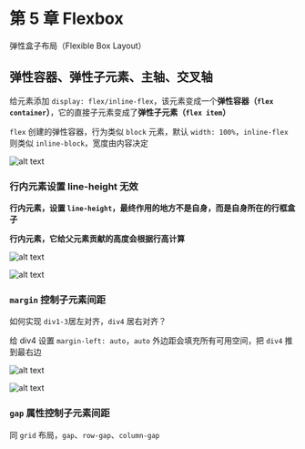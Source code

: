 # 第 5 章 Flexbox

弹性盒子布局（Flexible Box Layout）

## 弹性容器、弹性子元素、主轴、交叉轴

给元素添加 `display: flex/inline-flex`，该元素变成一个**弹性容器（`flex container`）**，它的直接子元素变成了**弹性子元素（`flex item`）**

`flex` 创建的弹性容器，行为类似 `block` 元素，默认 `width: 100%`，`inline-flex` 则类似 `inline-block`，宽度由内容决定

![alt text](https://github.com/yaoshaohua/markdowndocs/blob/main/assets/css/5-1-1.png?raw=true)

### 行内元素设置 line-height 无效

**行内元素，设置 `line-height`，最终作用的地方不是自身，而是自身所在的行框盒子**

**行内元素，它给父元素贡献的高度会根据行高计算**

![alt text](https://github.com/yaoshaohua/markdowndocs/blob/main/assets/css/5-1-2.png?raw=true)

![alt text](https://github.com/yaoshaohua/markdowndocs/blob/main/assets/css/5-1-3.png?raw=true)

### `margin` 控制子元素间距

如何实现 `div1-3`居左对齐，`div4` 居右对齐？

给 div4 设置 `margin-left: auto`，`auto` 外边距会填充所有可用空间，把 `div4` 推到最右边

![alt text](https://github.com/yaoshaohua/markdowndocs/blob/main/assets/css/5-1-4.png?raw=true)

![alt text](https://github.com/yaoshaohua/markdowndocs/blob/main/assets/css/5-1-5.png?raw=true)

### `gap` 属性控制子元素间距

同 `grid` 布局，`gap`、`row-gap`、`column-gap`
